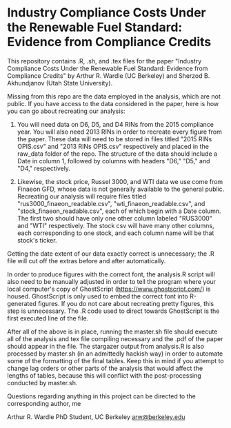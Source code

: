 # Industry Compliance Costs Under the Renewable Fuel Standard: Evidence from Compliance Credits

This repository contains .R, .sh, and .tex files for the paper "Industry Compliance Costs Under the Renewable Fuel Standard: Evidence from Compliance Credits" by Arthur R. Wardle (UC Berkeley) and Sherzod B. Akhundjanov (Utah State University). 

Missing from this repo are the data employed in the analysis, which are not public. If you have access to the data considered in the paper, here is how you can go about recreating our analysis:

1. You will need data on D6, D5, and D4 RINs from the 2015 compliance year. You will also need 2013 RINs in order to recreate every figure from the paper. These data will need to be stored in files titled "2015 RINs OPIS.csv" and "2013 RINs OPIS.csv" respectively and placed in the raw_data folder of the repo. The structure of the data should include a Date in column 1, followed by columns with headers "D6," "D5," and "D4," respectively. 

2. Likewise, the stock price, Russel 3000, and WTI data we use come from Finaeon GFD, whose data is not generally available to the general public. Recreating our analysis will require files titled "rus3000_finaeon_readable.csv", "wti_finaeon_readable.csv", and "stock_finaeon_readable.csv", each of which begin with a Date column. The first two should have only one other column labeled "RUS3000" and "WTI" respectively. The stock csv will have many other columns, each corresponding to one stock, and each column name will be that stock's ticker.

Getting the date extent of our data exactly correct is unnecessary; the .R file will cut off the extras before and after automatically.

In order to produce figures with the correct font, the analysis.R script will also need to be manually adjusted in order to tell the program where your local computer's copy of GhostScript (https://www.ghostscript.com/) is housed. GhostScript is only used to embed the correct font into R-generated figures. If you do not care about recreating pretty figures, this step is unnecessary. The .R code used to direct towards GhostScript is the first executed line of the file.

After all of the above is in place, running the master.sh file should execute all of the analysis and tex file compiling necessary and the .pdf of the paper should appear in the file. The stargazer output from analysis.R is also processed by master.sh (in an admittedly hackish way) in order to automate some of the formatting of the final tables. Keep this in mind if you attempt to change lag orders or other parts of the analysis that would affect the lengths of tables, because this will conflict with the post-processing conducted by master.sh.

Questions regarding anything in this project can be directed to the corresponding author, me

Arthur R. Wardle
PhD Student, UC Berkeley
arw@berkeley.edu
